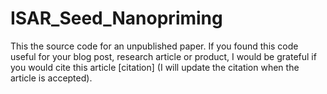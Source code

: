 # ISAR_Seed_Nanopriming
This the source code for an unpublished paper.
If you found this code useful for your blog post, research article or product, I would be grateful if you would cite this article [citation]  (I will update the citation when the article is accepted).
